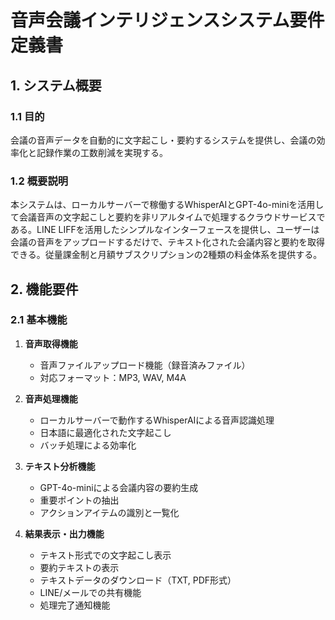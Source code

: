 # 音声会議インテリジェンスシステム要件定義書

## 1. システム概要
### 1.1 目的
会議の音声データを自動的に文字起こし・要約するシステムを提供し、会議の効率化と記録作業の工数削減を実現する。

### 1.2 概要説明
本システムは、ローカルサーバーで稼働するWhisperAIとGPT-4o-miniを活用して会議音声の文字起こしと要約を非リアルタイムで処理するクラウドサービスである。LINE LIFFを活用したシンプルなインターフェースを提供し、ユーザーは会議の音声をアップロードするだけで、テキスト化された会議内容と要約を取得できる。従量課金制と月額サブスクリプションの2種類の料金体系を提供する。

## 2. 機能要件
### 2.1 基本機能
1. **音声取得機能**
   * 音声ファイルアップロード機能（録音済みファイル）
   * 対応フォーマット：MP3, WAV, M4A

2. **音声処理機能**
   * ローカルサーバーで動作するWhisperAIによる音声認識処理
   * 日本語に最適化された文字起こし
   * バッチ処理による効率化

3. **テキスト分析機能**
   * GPT-4o-miniによる会議内容の要約生成
   * 重要ポイントの抽出
   * アクションアイテムの識別と一覧化

4. **結果表示・出力機能**
   * テキスト形式での文字起こし表示
   * 要約テキストの表示
   * テキストデータのダウンロード（TXT, PDF形式）
   * LINE/メールでの共有機能
   * 処理完了通知機能
